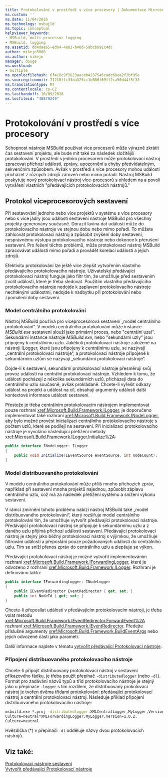 ```yaml
---
title: Protokolování v prostředí s více procesory | Dokumentace Microsoftu
ms.custom: ''
ms.date: 11/04/2016
ms.technology: msbuild
ms.topic: conceptual
helpviewer_keywords:
- MSBuild, multi-processor logging
- MSBuild, logging
ms.assetid: dd4dae65-ed04-4883-b48d-59bcb891c4dc
author: mikejo5000
ms.author: mikejo
manager: douge
ms.workload:
- multiple
ms.openlocfilehash: 6f418c9f3823aaceb4237546cadc68ea2f2bf95e
ms.sourcegitcommit: 71218ffc33da325cc1b886f69ff2ca50d44f5f33
ms.translationtype: MT
ms.contentlocale: cs-CZ
ms.lasthandoff: 10/09/2018
ms.locfileid: "48879249"
---
```

# <a name="logging-in-a-multi-processor-environment"></a>Protokolování v prostředí s více procesory
Schopnost nástroje MSBuild používat více procesorů může výrazně zkrátit čas sestavení projektu, ale bude mít také za následek složitější protokolování. V prostředí s jedním procesorem může protokolovací nástroj zpracovat příchozí události, zprávy, upozornění a chyby předvídatelným, sekvenčním způsobem. Avšak v prostředí s více procesory mohou události přicházet z různých zdrojů zároveň nebo mimo pořadí. Nástroj MSBuild poskytuje nový protokolovací nástroj více-procesorů s ohledem na a povolí vytváření vlastních "předávajících protokolovacích nástrojů."  
  
## <a name="log-multiple-processor-builds"></a>Protokol víceprocesorových sestavení  
 Při sestavování jednoho nebo více projektů v systému s více procesory nebo s více jádry jsou události sestavení nástroje MSBuild pro všechny projekty generovány současně. Dorazit lavina dat událostí může do protokolovacího nástroje ve stejnou dobu nebo mimo pořadí. To můžete zahlcovat protokolovací nástroj a způsobit zvýšení doby sestavení, nesprávnému výstupu protokolovacího nástroje nebo dokonce k přerušení sestavení. Pro řešení těchto problémů, může protokolovací nástroj MSBuild zpracovávat události mimo pořadí a provádět korelaci událostí a jejich zdrojů.  
  
 Efektivitu protokolování lze ještě více zlepšit vytvořením vlastního předávajícího protokolovacího nástroje. Uživatelský předávající protokolovací nástroj funguje jako filtr tím, že umožňuje před sestavením zvolit události, které je třeba sledovat. Použitím vlastního předávajícího protokolovacího nástroje nedojde k zaplavení protokolovacího nástroje nechtěnými událostmi, nedojde k nadbytku při protokolování nebo zpomalení doby sestavení.  
  
### <a name="central-logging-model"></a>Model centrálního protokolování  
 Nástroj MSBuild používá pro víceprocesorová sestavení „model centrálního protokolování“. V modelu centrálního protokolování může instance *MSBuild.exe* sestavení slouží jako primární proces, nebo "centrální uzel". Sekundární instance nástroje *MSBuild.exe*, nebo "sekundární uzly" jsou připojeny k centrálnímu uzlu. Jakékoli protokolovací nástroje založené na nástroji ILogger, které jsou připojeny k centrálnímu uzlu, se nazývají „centrální protokolovací nástroje“, a protokolovací nástroje připojené k sekundárním uzlům se nazývají „sekundární protokolovací nástroje“.  
  
 Dojde-li k sestavení, sekundární protokolovací nástroje přesměrují svůj provoz událostí na centrální protokolovací nástroje. Vzhledem k tomu, že události pocházejí z několika sekundárních uzlů, přicházejí data do centrálního uzlu současně, avšak prokládaně. Chcete-li vyřešit odkazy událost na projekt a událost na cíl, obsahují argumenty události další kontextové informace události sestavení.  
  
 Přestože je třeba centrálním protokolovacím nástrojem implementovat pouze rozhraní <xref:Microsoft.Build.Framework.ILogger>, je doporučeno implementovat také rozhraní <xref:Microsoft.Build.Framework.INodeLogger>, aby bylo možné provést inicializaci centrálního protokolovacího nástroje s počtem uzlů, které se podílejí na sestavení. Při inicializaci protokolovacího nástroje je vyvoláno následující přetížení metody <xref:Microsoft.Build.Framework.ILogger.Initialize%2A>:  
  
```csharp
public interface INodeLogger: ILogger  
{  
    public void Initialize(IEventSource eventSource, int nodeCount);  
}  
```  
  
### <a name="distributed-logging-model"></a>Model distribuovaného protokolování  
 V modelu centrálního protokolování může příliš mnoho příchozích zpráv, například při sestavení mnoha projektů najednou, způsobit záplavu centrálního uzlu, což má za následek přetížení systému a snížení výkonu sestavení.  
  
 V rámci zmírnění tohoto problému nabízí nástroj MSBuild také „model distribuovaného protokolování“, který rozšiřuje model centrálního protokolování tím, že umožňuje vytvořit předávající protokolovací nástroje. Předávající protokolovací nástroj se připojuje k sekundárnímu uzlu a z daného uzlu přijímá příchozí události sestavení. Předávající protokolovací nástroj je stejný jako běžný protokolovací nástroj s výjimkou, že umožňuje filtrování událostí a přeposlání pouze požadovaných událostí do centrálního uzlu. Tím se sníží přenos zpráv do centrálního uzlu a zlepšuje se výkon.  
  
 Předávající protokolovací nástroj je možné vytvořit implementováním rozhraní <xref:Microsoft.Build.Framework.IForwardingLogger>, které je odvozeno z rozhraní <xref:Microsoft.Build.Framework.ILogger>. Rozhraní je definováno takto:  
  
```csharp
public interface IForwardingLogger: INodeLogger  
{  
    public IEventRedirector EventRedirector { get; set; }  
    public int NodeId { get; set; }  
}  
```  
  
 Chcete-li přeposílat události v předávajícím protokolovacím nástroji, je třeba volat metodu <xref:Microsoft.Build.Framework.IEventRedirector.ForwardEvent%2A> rozhraní <xref:Microsoft.Build.Framework.IEventRedirector>. Předejte příslušné argumenty <xref:Microsoft.Build.Framework.BuildEventArgs> nebo jejich odvozené části jako parametr.  
  
 Další informace najdete v tématu [vytvořit předávající Protokolovací nástroje](../msbuild/creating-forwarding-loggers.md).  
  
### <a name="attaching-a-distributed-logger"></a>Připojení distribuovaného protokolovacího nástroje  
 Chcete-li připojit distribuovaný protokolovací nástroj v sestavení příkazového řádku, je třeba použít přepínač `-distributedlogger` (nebo `-dl`). Formát pro zadávání názvů typů a tříd protokolovacího nástroje je stejný jako u přepínače `-logger` s tím rozdílem, že distribuovaný prokolovací nástroj je tvořen dvěma třídami protokolování: předávající protokolovací nástroj a centrální protokolovací nástroj. Následuje příklad připojení distribuovaného protokolovacího nástroje:  
  
```cmd  
msbuild.exe *.proj -distributedlogger:XMLCentralLogger,MyLogger,Version=1.0.2,  
Culture=neutral*XMLForwardingLogger,MyLogger,Version=1.0.2,  
Culture=neutral  
```  
  
 Hvězdička (*) v přepínači `-dl` odděluje názvy dvou protokolovacích nástrojů.  
  
## <a name="see-also"></a>Viz také:  
 [Protokolovací nástroje sestavení](../msbuild/build-loggers.md)   
 [Vytvořit předávající Protokolovací nástroje](../msbuild/creating-forwarding-loggers.md)